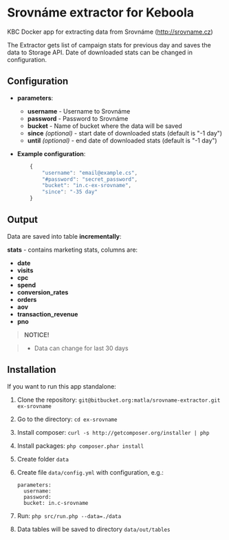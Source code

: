 # Srovnáme extractor for Keboola
KBC Docker app for extracting data from Srovnáme (http://srovname.cz)

The Extractor gets list of campaign stats for previous day and saves the data to Storage API. Date of downloaded stats can be changed in configuration.


## Configuration

- **parameters**:
    - **username** - Username to Srovnáme
    - **password** - Password to Srovnáme
    - **bucket** - Name of bucket where the data will be saved
    - **since** *(optional)* - start date of downloaded stats (default is "-1 day")
    - **until** *(optional)* - end date of downloaded stats (default is "-1 day")

- **Example configuration**:
    ```javascript
        {
            "username": "email@example.cs",
            "#password": "secret_password",
            "bucket": "in.c-ex-srovname",
            "since": "-35 day"
        }
    ```

## Output

Data are saved into table **incrementally**:

**stats** - contains marketing stats, columns are:
- **date** 
- **visits**   
- **cpc** 
- **spend**
- **conversion_rates** 
- **orders** 
- **aov**
- **transaction_revenue**
- **pno**


> **NOTICE!**

> - Data can change for last 30 days


## Installation

If you want to run this app standalone:

1. Clone the repository: `git@bitbucket.org:matla/srovname-extractor.git ex-srovname`
2. Go to the directory: `cd ex-srovname`
3. Install composer: `curl -s http://getcomposer.org/installer | php`
4. Install packages: `php composer.phar install`
5. Create folder `data`
6. Create file `data/config.yml` with configuration, e.g.:

    ```
    parameters:
      username:
      password:
      bucket: in.c-srovname
    ```
7. Run: `php src/run.php --data=./data`
8. Data tables will be saved to directory `data/out/tables`

